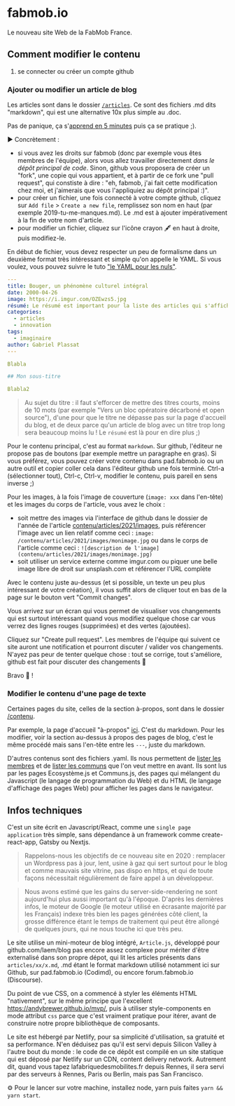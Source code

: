 # fabmob.io


Le nouveau site Web de la FabMob France.

## Comment modifier le contenu

1) se connecter ou créer un compte github

### Ajouter ou modifier un article de blog

Les articles sont dans le dossier [`/articles`](https://github.com/fabmob/fabmob.io/tree/master/contenu/articles). Ce sont des fichiers .md dits "markdown", qui est une alternative 10x plus simple au .doc. 

Pas de panique, ça s'[apprend en 5 minutes](https://learnxinyminutes.com/docs/fr-fr/markdown-fr/) puis ça se pratique ;). 

▶️ Concrètement : 
- si vous avez les droits sur fabmob (donc par exemple vous êtes membres de l'équipe), alors vous allez travailler directement *dans le dépôt principal de code*. Sinon, github vous proposera de créer un "fork", une copie qui vous appartient, et à partir de ce fork une "pull request", qui constiste à dire : "eh, fabmob, j'ai fait cette modification chez moi, et j'aimerais que vous l'appliquiez au dépôt principal :)".
- pour créer un fichier, une fois connecté à votre compte github, cliquez sur `Add file` > `Create a new file`, remplissez son nom en haut (par exemple 2019-tu-me-manques.md). Le .md est à ajouter impérativement à la fin de votre nom d'article. 
- pour modifier un fichier, cliquez sur l'icône crayon 🖋 en haut à droite, puis modifiez-le. 

En début de fichier, vous devez respecter un peu de formalisme dans un deuxième format très intéressant et simple qu'on appelle le YAML. Si vous voulez, vous pouvez suivre le tuto ["le YAML pour les nuls"](https://velolib.re/documentation/introduction-yaml). 

```yaml
---
title: Bouger, un phénomène culturel intégral
date: 2000-04-26
image: https://i.imgur.com/OZEwzs5.jpg
résumé: Le résumé est important pour la liste des articles qui s'affiche sur le site, sinon le premier paragraphe sera extrait.
categories: 
  - articles
  - innovation
tags: 
  - imaginaire
author: Gabriel Plassat
---

Blabla

## Mon sous-titre

Blabla2

```

> Au sujet du titre : il faut s'efforcer de mettre des titres courts, moins de 10 mots (par exemple "Vers un bloc opératoire décarboné et open source"), d'une pour que le titre ne dépasse pas sur la page d'accueil du blog, et de deux parce qu'un article de blog avec un titre trop long sera beaucoup moins lu ! Le `résumé` est là pour en dire plus ;) 

Pour le contenu principal, c'est au format `markdown`. Sur github, l'éditeur ne propose pas de boutons (par exemple mettre un paragraphe en gras). Si vous préférez, vous pouvez créer votre contenu dans pad.fabmob.io ou un autre outil et copier coller cela dans l'éditeur github une fois terminé. Ctrl-a (sélectionner tout), Ctrl-c, Ctrl-v, modifier le contenu, puis pareil en sens inverse ;)

Pour les images, à la fois l'image de couverture (`image: xxx` dans l'en-tête) et les images du corps de l'article, vous avez le choix : 
- soit mettre des images via l'interface de github dans le dossier de l'année de l'article [contenu/articles/2021/images](https://github.com/fabmob/fabmob.io/tree/master/contenu/articles/2021/images), puis référencer l'image avec un lien relatif comme ceci : `image: /contenu/articles/2021/images/monimage.jpg` ou dans le corps de l'article comme ceci : `![description de l'image](contenu/articles/2021/images/monimage.jpg)`
- soit utiliser un service externe comme imgur.com ou piquer une belle image libre de droit sur unsplash.com et référencer l'URL complète 

Avec le contenu juste au-dessus (et si possible, un texte un peu plus intéressant de votre création), il vous suffit alors de cliquer tout en bas de la page sur le bouton vert "Commit changes". 

Vous arrivez sur un écran qui vous permet de visualiser vos changements qui est surtout intéressant quand vous modifiez quelque chose car vous verrez des lignes rouges (supprimées) et des vertes (ajoutées). 

Cliquez sur "Create pull request". Les membres de l'équipe qui suivent ce site auront une notification et pourront discuter / valider vos changements. N'ayez pas peur de tenter quelque chose : tout se corrige, tout s'améliore, github est fait pour discuter des changements 🙂

Bravo 👏 !

### Modifier le contenu d'une page de texte

Certaines pages du site, celles de la section à-propos, sont dans le dossier [/contenu](https://github.com/fabmob/fabmob.io/tree/master/contenu).

Par exemple, la page d'accueil "à-propos" [ici](https://github.com/fabmob/fabmob.io/blob/master/contenu/à-propos.md). C'est du markdown. Pour les modifier, voir la section au-dessus à propos des pages de blog, c'est le même procédé mais sans l'en-tête entre les `---`, juste du markdown.

D'autres contenus sont des fichiers .yaml. Ils nous permettent de [lister les membres](https://github.com/fabmob/fabmob.io/blob/master/contenu/ecosystème.yaml) et de [lister les communs](https://github.com/fabmob/fabmob.io/blob/master/contenu/communs-fabmob.yaml) que l'on veut mettre en avant. Ils sont lus par les pages Ecosystème.js et Communs.js, des pages qui mélangent du Javascript (le langage de programmation du Web) et du HTML (le langage d'affichage des pages Web) pour afficher les pages dans le navigateur.


## Infos techniques 

C'est un site écrit en Javascript/React, comme une `single page application` très simple, sans dépendance à un framework comme create-react-app, Gatsby ou Nextjs. 

> Rappelons-nous les objectifs de ce nouveau site en 2020 : remplacer un Wordpress pas à jour, lent, usine à gaz qui sert surtout pour le blog et comme mauvais site vitrine, pas dispo en https, et qui de toute façons nécessitait régulièrement de faire appel à un développeur.

> Nous avons estimé que les gains du server-side-rendering ne sont aujourd'hui plus aussi important qu'à l'époque. D'après les dernières infos, le moteur de Google (le moteur utilisé en écrasante majorité par les Français) indexe très bien les pages générées côté client, la grosse différence étant le temps de traitement qui peut être allongé de quelques jours, qui ne nous touche ici que très peu.

Le site utilise un mini-moteur de blog intégré, `Article.js`, développé pour github.com/laem/blog pas encore assez complexe pour mériter d'être externalisé dans son propre dépot, qui lit les articles présents dans `articles/xx/x.md`, .md étant le format markdown utilisé notamment ici sur Github, sur pad.fabmob.io (Codimd), ou encore forum.fabmob.io (Discourse).

Du point de vue CSS, on a commencé à styler les éléments HTML "nativement", sur le même principe que l'excellent https://andybrewer.github.io/mvp/, puis à utiliser style-components en mode attribut `css` parce que c'est vraiment pratique pour itérer, avant de construire notre propre bibliothèque de composants.

Le site est hébergé par Netlify, pour sa simplicité d'utilisation, sa gratuité et sa performance. N'en déduisez pas qu'il est servi depuis Silicon Valley à l'autre bout du monde : le code de ce dépôt est compilé en un site statique qui est déposé par Netlify sur un CDN, content delivery network. Autrement dit, quand vous tapez lafabriquedesmobilites.fr depuis Rennes, il sera servi par des serveurs à Rennes, Paris ou Berlin, mais pas San Francisco. 

⚙️ Pour le lancer sur votre machine, installez node, yarn puis faites `yarn && yarn start`. 

